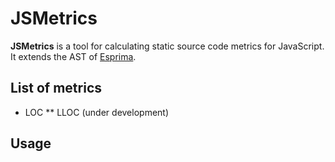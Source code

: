 # JSMetrics

**JSMetrics** is a tool for calculating static source code metrics for JavaScript. It extends the AST of [Esprima](http://esprima.org/).

## List of metrics

* LOC
** LLOC (under development)

## Usage
